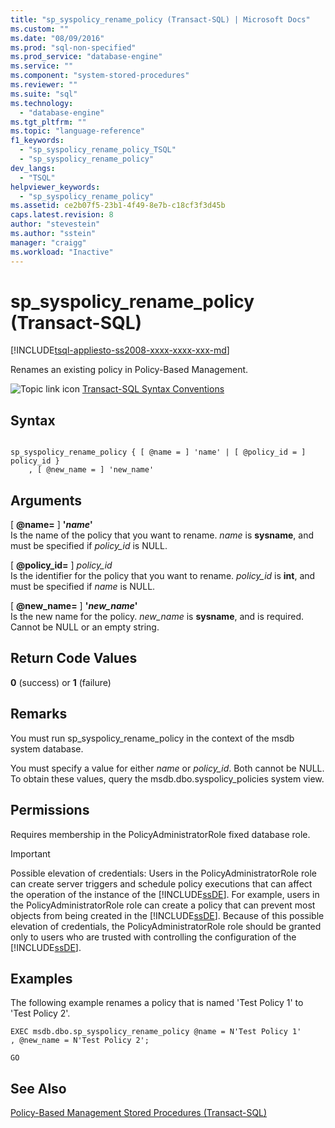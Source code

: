 ```yaml
---
title: "sp_syspolicy_rename_policy (Transact-SQL) | Microsoft Docs"
ms.custom: ""
ms.date: "08/09/2016"
ms.prod: "sql-non-specified"
ms.prod_service: "database-engine"
ms.service: ""
ms.component: "system-stored-procedures"
ms.reviewer: ""
ms.suite: "sql"
ms.technology: 
  - "database-engine"
ms.tgt_pltfrm: ""
ms.topic: "language-reference"
f1_keywords: 
  - "sp_syspolicy_rename_policy_TSQL"
  - "sp_syspolicy_rename_policy"
dev_langs: 
  - "TSQL"
helpviewer_keywords: 
  - "sp_syspolicy_rename_policy"
ms.assetid: ce2b07f5-23b1-4f49-8e7b-c18cf3f3d45b
caps.latest.revision: 8
author: "stevestein"
ms.author: "sstein"
manager: "craigg"
ms.workload: "Inactive"
---
```

# sp_syspolicy_rename_policy (Transact-SQL)
[!INCLUDE[tsql-appliesto-ss2008-xxxx-xxxx-xxx-md](../../includes/tsql-appliesto-ss2008-xxxx-xxxx-xxx-md.md)]

  Renames an existing policy in Policy-Based Management.  
  
  
 ![Topic link icon](../../database-engine/configure-windows/media/topic-link.gif "Topic link icon") [Transact-SQL Syntax Conventions](../../t-sql/language-elements/transact-sql-syntax-conventions-transact-sql.md)  
  
## Syntax  
  
```  
  
sp_syspolicy_rename_policy { [ @name = ] 'name' | [ @policy_id = ] policy_id }  
    , [ @new_name = ] 'new_name'  
```  
  
## Arguments  
 [ **@name=** ] **'***name***'**  
 Is the name of the policy that you want to rename. *name* is **sysname**, and must be specified if *policy_id* is NULL.  
  
 [ **@policy_id=** ] *policy_id*  
 Is the identifier for the policy that you want to rename. *policy_id* is **int**, and must be specified if *name* is NULL.  
  
 [ **@new_name=** ] **'***new_name***'**  
 Is the new name for the policy. *new_name* is **sysname**, and is required. Cannot be NULL or an empty string.  
  
## Return Code Values  
 **0** (success) or **1** (failure)  
  
## Remarks  
 You must run sp_syspolicy_rename_policy in the context of the msdb system database.  
  
 You must specify a value for either *name* or *policy_id*. Both cannot be NULL. To obtain these values, query the msdb.dbo.syspolicy_policies system view.  
  
## Permissions  
 Requires membership in the PolicyAdministratorRole fixed database role.  
  
> [!IMPORTANT]  
>  Possible elevation of credentials: Users in the PolicyAdministratorRole role can create server triggers and schedule policy executions that can affect the operation of the instance of the [!INCLUDE[ssDE](../../includes/ssde-md.md)]. For example, users in the PolicyAdministratorRole role can create a policy that can prevent most objects from being created in the [!INCLUDE[ssDE](../../includes/ssde-md.md)]. Because of this possible elevation of credentials, the PolicyAdministratorRole role should be granted only to users who are trusted with controlling the configuration of the [!INCLUDE[ssDE](../../includes/ssde-md.md)].  
  
## Examples  
 The following example renames a policy that is named 'Test Policy 1' to 'Test Policy 2'.  
  
```  
EXEC msdb.dbo.sp_syspolicy_rename_policy @name = N'Test Policy 1'  
, @new_name = N'Test Policy 2';  
  
GO  
```  
  
## See Also  
 [Policy-Based Management Stored Procedures &#40;Transact-SQL&#41;](../../relational-databases/system-stored-procedures/policy-based-management-stored-procedures-transact-sql.md)  
  
  
